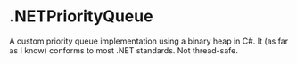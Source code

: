 # .NETPriorityQueue
 A custom priority queue implementation using a binary heap in C#. It (as far as I know) conforms to most .NET standards. Not thread-safe.
